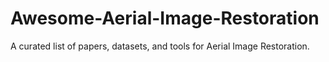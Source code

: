 # Awesome-Aerial-Image-Restoration
A curated list of papers, datasets, and tools for Aerial Image Restoration.
